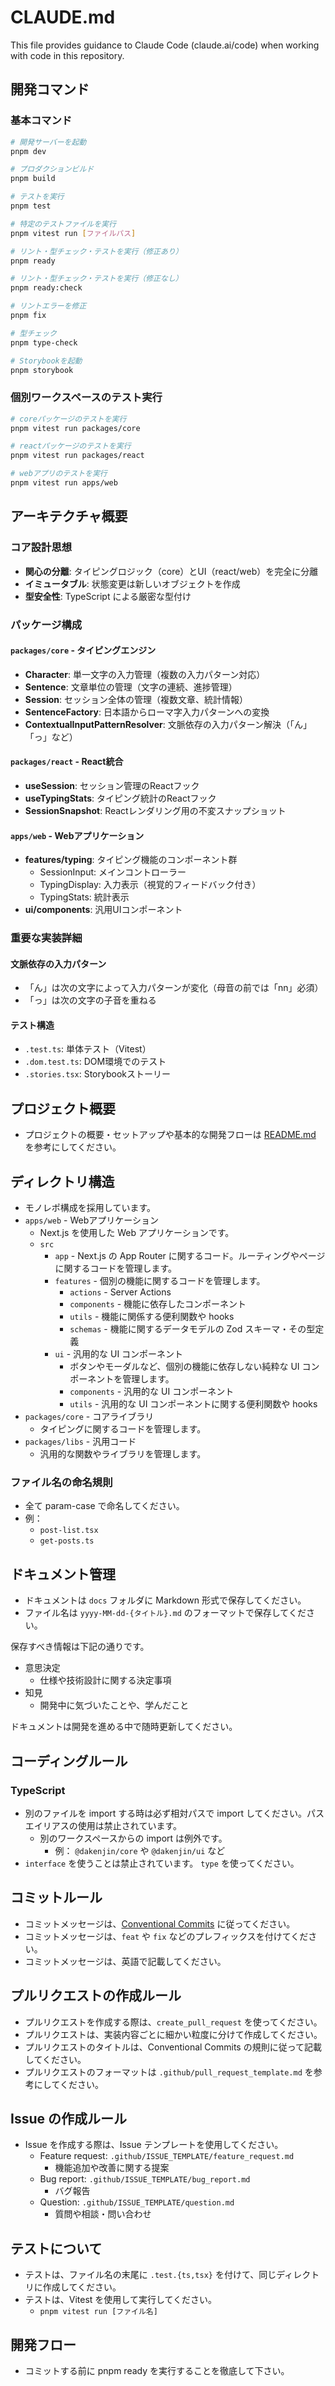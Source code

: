 # CLAUDE.md

This file provides guidance to Claude Code (claude.ai/code) when working with code in this repository.

## 開発コマンド

### 基本コマンド
```bash
# 開発サーバーを起動
pnpm dev

# プロダクションビルド
pnpm build

# テストを実行
pnpm test

# 特定のテストファイルを実行
pnpm vitest run [ファイルパス]

# リント・型チェック・テストを実行（修正あり）
pnpm ready

# リント・型チェック・テストを実行（修正なし）
pnpm ready:check

# リントエラーを修正
pnpm fix

# 型チェック
pnpm type-check

# Storybookを起動
pnpm storybook
```

### 個別ワークスペースのテスト実行
```bash
# coreパッケージのテストを実行
pnpm vitest run packages/core

# reactパッケージのテストを実行
pnpm vitest run packages/react

# webアプリのテストを実行
pnpm vitest run apps/web
```

## アーキテクチャ概要

### コア設計思想
- **関心の分離**: タイピングロジック（core）とUI（react/web）を完全に分離
- **イミュータブル**: 状態変更は新しいオブジェクトを作成
- **型安全性**: TypeScript による厳密な型付け

### パッケージ構成

#### `packages/core` - タイピングエンジン
- **Character**: 単一文字の入力管理（複数の入力パターン対応）
- **Sentence**: 文章単位の管理（文字の連続、進捗管理）
- **Session**: セッション全体の管理（複数文章、統計情報）
- **SentenceFactory**: 日本語からローマ字入力パターンへの変換
- **ContextualInputPatternResolver**: 文脈依存の入力パターン解決（「ん」「っ」など）

#### `packages/react` - React統合
- **useSession**: セッション管理のReactフック
- **useTypingStats**: タイピング統計のReactフック
- **SessionSnapshot**: Reactレンダリング用の不変スナップショット

#### `apps/web` - Webアプリケーション
- **features/typing**: タイピング機能のコンポーネント群
  - SessionInput: メインコントローラー
  - TypingDisplay: 入力表示（視覚的フィードバック付き）
  - TypingStats: 統計表示
- **ui/components**: 汎用UIコンポーネント

### 重要な実装詳細

#### 文脈依存の入力パターン
- 「ん」は次の文字によって入力パターンが変化（母音の前では「nn」必須）
- 「っ」は次の文字の子音を重ねる

#### テスト構造
- `.test.ts`: 単体テスト（Vitest）
- `.dom.test.ts`: DOM環境でのテスト
- `.stories.tsx`: Storybookストーリー

## プロジェクト概要

- プロジェクトの概要・セットアップや基本的な開発フローは [README.md](./README.md) を参考にしてください。

## ディレクトリ構造

- モノレポ構成を採用しています。
- `apps/web` - Webアプリケーション
  - Next.js を使用した Web アプリケーションです。
  - `src`
    - `app` - Next.js の App Router に関するコード。ルーティングやページに関するコードを管理します。
    - `features` - 個別の機能に関するコードを管理します。
      - `actions` - Server Actions
      - `components` - 機能に依存したコンポーネント
      - `utils` - 機能に関係する便利関数や hooks
      - `schemas` - 機能に関するデータモデルの Zod スキーマ・その型定義
    - `ui` - 汎用的な UI コンポーネント
      - ボタンやモーダルなど、個別の機能に依存しない純粋な UI コンポーネントを管理します。
      - `components` - 汎用的な UI コンポーネント
      - `utils` - 汎用的な UI コンポーネントに関する便利関数や hooks
- `packages/core` - コアライブラリ
  - タイピングに関するコードを管理します。
- `packages/libs` - 汎用コード
  - 汎用的な関数やライブラリを管理します。

### ファイル名の命名規則

- 全て param-case で命名してください。
- 例：
  - `post-list.tsx`
  - `get-posts.ts`

## ドキュメント管理

- ドキュメントは `docs` フォルダに Markdown 形式で保存してください。
- ファイル名は `yyyy-MM-dd-{タイトル}.md` のフォーマットで保存してください。

保存すべき情報は下記の通りです。

- 意思決定
  - 仕様や技術設計に関する決定事項
- 知見
  - 開発中に気づいたことや、学んだこと

ドキュメントは開発を進める中で随時更新してください。

## コーディングルール

### TypeScript

- 別のファイルを import する時は必ず相対パスで import してください。パスエイリアスの使用は禁止されています。
  - 別のワークスペースからの import は例外です。
    - 例： `@dakenjin/core` や `@dakenjin/ui` など
- `interface` を使うことは禁止されています。 `type` を使ってください。

## コミットルール

- コミットメッセージは、[Conventional Commits](https://www.conventionalcommits.org/ja/v1.0.0/) に従ってください。
- コミットメッセージは、`feat` や `fix` などのプレフィックスを付けてください。
- コミットメッセージは、英語で記載してください。

## プルリクエストの作成ルール

- プルリクエストを作成する際は、`create_pull_request` を使ってください。
- プルリクエストは、実装内容ごとに細かい粒度に分けて作成してください。
- プルリクエストのタイトルは、Conventional Commits の規則に従って記載してください。
- プルリクエストのフォーマットは `.github/pull_request_template.md` を参考にしてください。

## Issue の作成ルール

- Issue を作成する際は、Issue テンプレートを使用してください。
  - Feature request: `.github/ISSUE_TEMPLATE/feature_request.md`
    - 機能追加や改善に関する提案
  - Bug report: `.github/ISSUE_TEMPLATE/bug_report.md`
    - バグ報告
  - Question: `.github/ISSUE_TEMPLATE/question.md`
    - 質問や相談・問い合わせ

## テストについて

- テストは、ファイル名の末尾に `.test.{ts,tsx}` を付けて、同じディレクトリに作成してください。
- テストは、Vitest を使用して実行してください。
  - `pnpm vitest run [ファイル名]`

## 開発フロー

- コミットする前に pnpm ready を実行することを徹底して下さい。